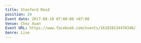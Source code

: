 ```yaml
---
title: Stanford Reid
position: 24
Event date: 2017-08-10 07:00:00 +07:00
Venue: Chez Xuan
Event URL: https://www.facebook.com/events/161028134470348/
Genre: Live
---
```


